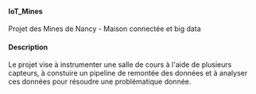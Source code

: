 #### IoT_Mines

Projet des Mines de Nancy - Maison connectée et big data

#### Description

Le projet vise à instrumenter une salle de cours à l'aide de plusieurs capteurs, à constuire un pipeline de remontée
des données et à analyser ces données pour résoudre une problématique donnée.